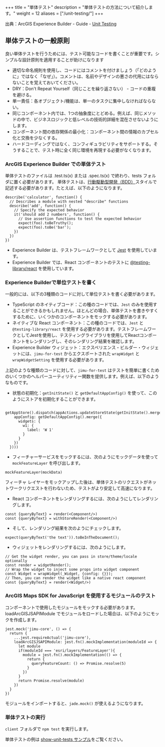+++
title = "単体テスト"
description = "単体テストの方法について紹介します。"
weight = 12
aliases = ["/unit-testing/"]
+++


出典：ArcGIS Experience Builder - Guide - [Unit Testing](https://developers.arcgis.com/experience-builder/guide/unit-testing/)


## 単体テストの一般原則
良い単体テストを行うためには、テスト可能なコードを書くことが重要です。シンプルな設計原則を適用することが助けになります

- 適切な命名規則を使用し、コードにはコメントを付けましょう（「どのように」ではなく「なぜ」）。コメントは、名前やデザインの悪さの代用にはならないことを覚えておいてください。
- DRY：Don't Repeat Yourself（同じことを繰り返さない） - コードの重複を避ける。
- 単一責任：各オブジェクト/機能は、単一のタスクに集中しなければならない。
- 同じコンポーネント内では、1つの抽象度にとどめる。例えば、同じメソッドの中で、ビジネスロジックと低レベルの技術的詳細を混在させないようにします。
- コンポーネント間の依存関係の最小化：コンポーネント間の情報のカプセル化と交換を少なくする。
- ハードコーディングではなく、コンフィギュラビリティをサポートする。そうすることで、テスト時に全く同じ環境を再現する必要がなくなります。

### ArcGIS Experience Builder での単体テスト
単体テストのファイルは .test.ts(x) または .spec.ts(x) で終わり、tests フォルダに置く必要があります。
単体テストは、[行動駆動型開発（BDD）](https://en.wikipedia.org/wiki/Behavior-driven_development)スタイルで記述する必要があります。たとえば、以下のようになります。

```tsx
describe('calculator', function() {
  // Describes a module with nested "describe" functions
  describe('add', function() {
    // Specify the expected behavior
    it('should add 2 numbers', function() {
      // Use assertion functions to test the expected behavior
      expect(foo).toBeTruthy();
      expect(foo).toBe('bar');
    })
  })
})
```

- Experience Builder は、テストフレームワークとして [Jest](https://jestjs.io/) を使用しています。
- Experience Builder では、React コンポーネントのテストに [@testing-library/react](https://testing-library.com/docs/react-testing-library/intro) を使用しています。

### Experience Builderで単位テストを書く
一般的には、以下の3種類のコードに対して単位テストを書く必要があります。

- TypeScript のネイティブコード：この種のコードでは、`Jest` のみを使用することができるかもしれません。ほとんどの場合、単体テストを書きやすくするために、いくつかのコンポーネントをモックする必要があります。
- ネイティブな React コンポーネント：この種のコードでは、`Jest` と `@testing-library/react` を使用する必要があります。テストフレームワークとしてJestを使用し、テスティングライブラリを使用してReactコンポーネントをレンダリングし、そのレンダリング結果を確認します。
- Experience Builder ウィジェット：エクスペリエンス・ビルダー・ウィジェットには、`jimu-for-test` からエクスポートされた `wrapWidget` と `wrapWidgetSetting` を使用する必要があります。

上記のような種類のコードに対して、`jimu-for-test` はテストを簡単に書くためのいくつかのヘルパーユーティリティー関数を提供します。例えば、以下のようなものです。

- 状態の初期化：`getInitState()` と `getDefaultAppConfig()` を使って、このようにストアを初期化することができます。

```tsx
  getAppStore().dispatch(appActions.updateStoreState(getInitState().merge({
    appConfig: getDefaultAppConfig().merge({
      widgets: {
        w1: {
          label: 'W 1'
        }
      }
    })
  })))
```

- フィーチャーサービスをモックするには、次のようにモックデータを使って `mockFeatureLayer` を呼び出します。

```tsx
mockFeatureLayer(mockData)
```
フィーチャ レイヤーをモックアップした後は、単体テストのリクエストがネットワークリクエストを行わないため、テストがより安定して高速になります。

- React コンポーネントをレンダリングするには、次のようにしてレンダリングします。

```tsx
const {queryByText} = render(<Component/>)
const {queryByText} = withStoreRender(<Component/>)
```

- そして、レンダリング結果を次のようにチェックします。

```tsx
expect(queryByText('the text')).toBeInTheDocument();
```

- ウィジェットをレンダリングするには、次のようにします。

```tsx
// Get the widget render, you can pass in store/theme/locale optionally
const render = widgetRender();
// Wrap the widget to inject some props into widget component
const Widget = wrapWidget(_Widget, {config: {}});
// Then, you can render the widget like a native react component
const {queryByText} = render(<Widget/>)
```

### ArcGIS Maps SDK for JavaScript を使用するモジュールのテスト
コンポーネントで使用したモジュールをモックする必要があります。loadArcGISJSAPIModule でモジュールをロードした場合は、以下のようにモックを作成します。

```tsx
jest.mock('jimu-core', () => {
  return {
    ...jest.requireActual('jimu-core'),
    loadArcGISJSAPIModule: jest.fn().mockImplementation(moduleId => {
      let module
      if(moduleId === 'esri/layers/FeatureLayer'){
        module = jest.fn().mockImplementation(() => {
          return {
            queryFeatureCount: () => Promise.resolve(5)
          }
        })
      }
      return Promise.resolve(module)
    })
  }
})
```

モジュールをインポートすると、`jade.mock()` が使えるようになります。

### 単体テストの実行
`client` フォルダで `npm test` を実行します。

単体テストの例は [show-unit-tests サンプル](https://developers.arcgis.com/experience-builder/sample-code/widgets/show-unit-tests/)をご覧ください。
